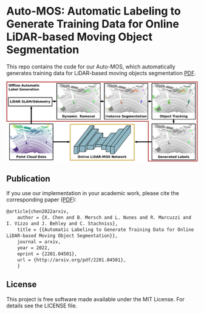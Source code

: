 # Auto-MOS: Automatic Labeling to Generate Training Data for Online LiDAR-based Moving Object Segmentation

This repo contains the code for our Auto-MOS, which automatically generates training data for LiDAR-based moving objects segmentation [PDF](http://arxiv.org/pdf/2201.04501).

<img src="pics/framework.png" width="800">


## Publication
If you use our implementation in your academic work, please cite the corresponding paper ([PDF](http://arxiv.org/pdf/2201.04501)):
    
	@article{chen2022arxiv,
		author = {X. Chen and B. Mersch and L. Nunes and R. Marcuzzi and I. Vizzo and J. Behley and C. Stachniss},
		title = {{Automatic Labeling to Generate Training Data for Online LiDAR-based Moving Object Segmentation}},
		journal = arxiv,
		year = 2022,
		eprint = {2201.04501},
		url = {http://arxiv.org/pdf/2201.04501},
		}
		
## License
This project is free software made available under the MIT License. For details see the LICENSE file.
